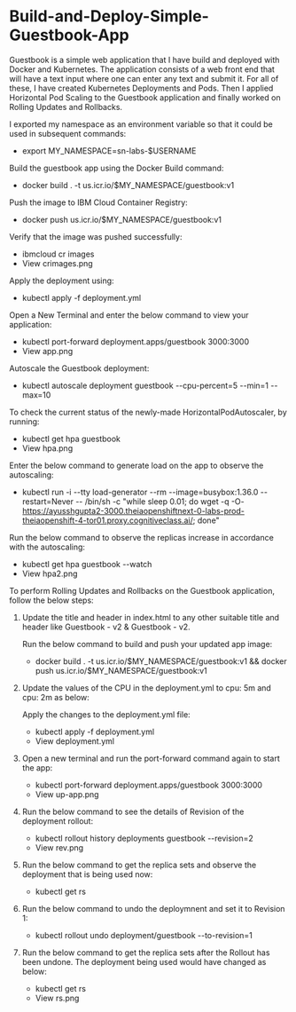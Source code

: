 # Build-and-Deploy-Simple-Guestbook-App

Guestbook is a simple web application that I have build and deployed with Docker and Kubernetes. The application consists of a web front end that will have a text input where one can enter any text and submit it. For all of these, I have created Kubernetes Deployments and Pods. Then I applied Horizontal Pod Scaling to the Guestbook application and finally worked on Rolling Updates and Rollbacks.

I exported my namespace as an environment variable so that it could be used in subsequent commands:
- export MY_NAMESPACE=sn-labs-$USERNAME

Build the guestbook app using the Docker Build command:
- docker build . -t us.icr.io/$MY_NAMESPACE/guestbook:v1

Push the image to IBM Cloud Container Registry:
- docker push us.icr.io/$MY_NAMESPACE/guestbook:v1

Verify that the image was pushed successfully:
- ibmcloud cr images
- View crimages.png

Apply the deployment using:
- kubectl apply -f deployment.yml

Open a New Terminal and enter the below command to view your application:
- kubectl port-forward deployment.apps/guestbook 3000:3000
- View app.png

Autoscale the Guestbook deployment:
- kubectl autoscale deployment guestbook --cpu-percent=5 --min=1 --max=10

To check the current status of the newly-made HorizontalPodAutoscaler, by running:
- kubectl get hpa guestbook
- View hpa.png

Enter the below command to generate load on the app to observe the autoscaling:
- kubectl run -i --tty load-generator --rm --image=busybox:1.36.0 --restart=Never -- /bin/sh -c "while sleep 0.01; do wget -q -O- https://ayusshgupta2-3000.theiaopenshiftnext-0-labs-prod-theiaopenshift-4-tor01.proxy.cognitiveclass.ai/; done"

Run the below command to observe the replicas increase in accordance with the autoscaling:
- kubectl get hpa guestbook --watch
- View hpa2.png

To perform Rolling Updates and Rollbacks on the Guestbook application, follow the below steps:
1) Update the title and header in index.html to any other suitable title and header like <Your name> Guestbook - v2 & Guestbook - v2.

   Run the below command to build and push your updated app image:
   - docker build . -t us.icr.io/$MY_NAMESPACE/guestbook:v1 && docker push us.icr.io/$MY_NAMESPACE/guestbook:v1

2) Update the values of the CPU in the deployment.yml to cpu: 5m and cpu: 2m as below:

   Apply the changes to the deployment.yml file:
   - kubectl apply -f deployment.yml
   - View deployment.yml

3) Open a new terminal and run the port-forward command again to start the app:
   - kubectl port-forward deployment.apps/guestbook 3000:3000
   - View up-app.png

4) Run the below command to see the details of Revision of the deployment rollout:
   - kubectl rollout history deployments guestbook --revision=2
   - View rev.png

5) Run the below command to get the replica sets and observe the deployment that is being used now:
   - kubectl get rs

6) Run the below command to undo the deploymnent and set it to Revision 1:
   - kubectl rollout undo deployment/guestbook --to-revision=1

7) Run the below command to get the replica sets after the Rollout has been undone. The deployment being used would have changed as below:
   - kubectl get rs
   - View rs.png


